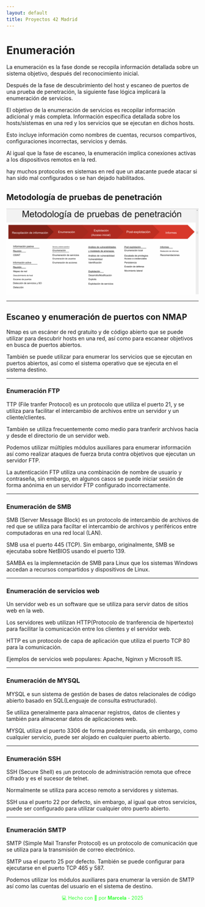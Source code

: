 ```yaml
---
layout: default
title: Proyectos 42 Madrid
---
```


# Enumeración

La enumeración es la fase donde se recopila información detallada sobre un sistema objetivo, después del reconocimiento inicial. 

Después de la fase de descubrimiento del host y escaneo de puertos de una prueba de penetración, la siguiente fase lógica implicará la enumeración de servicios.

El objetivo de la enumeración de servicios es recopilar información adicional y más completa. Información específica detallada sobre los hosts/sistemas en una red y los servicios que se ejecutan en dichos hosts.

Esto incluye información como nombres de cuentas, recursos compartivos, configuraciones incorrectas, servicios y demás.

Al igual que la fase de escaneo, la enumeración implica conexiones activas a los dispositivos remotos en la red.

hay muchos protocolos en sistemas en red que un atacante puede atacar si han sido mal configurados o se han dejado habilitados. 

## Metodología de pruebas de penetración

![metodologia](../assets/img/metologia_pruebas.png)

---

## Escaneo y enumeración de puertos con NMAP


Nmap es un escáner de red gratuito y de código abierto que se puede utilizar para descubrir hosts en una red, así como para escanear objetivos en busca de puertos abiertos.

También se puede utilizar para enumerar los servicios que se ejecutan en puertos abiertos, así como el sistema operativo que se ejecuta en el sistema destino.

---

### Enumeración FTP

TTP (File tranfer Protocol) es un protocolo que utiliza el puerto 21, y se utiliza para facilitar el intercambio de archivos entre un servidor y un cliente/clientes.

También se utiliza frecuentemente como medio para tranferir archivos hacia y desde el directorio de un servidor web.

Podemos utilizar múltiples módulos auxiliares para enumerar información así como realizar ataques de fuerza bruta contra objetivos que ejecutan un servidor FTP.

La autenticación FTP utiliza una combinación de nombre de usuario y contraseña, sin embargo, en algunos casos se puede iniciar sesión de forma anónima en un servidor FTP configurado incorrectamente.

---

### Enumeración de SMB

SMB (Server Message Block) es un protocolo de intercambio de archivos de red que se utiliza para faciltar el intercambio de archivos y periféricos entre computadoras en una red local (LAN).

SMB usa el puerto 445 (TCP). Sin embargo, originalmente, SMB se ejecutaba sobre NetBIOS usando el puerto 139.

SAMBA es la implemnetación de SMB para Linux que los sistemas Windows accedan a recursos compartidos y dispositivos de Linux.

---

### Enumeración de servicios web

Un servidor web es un software que se utiliza para servir datos de sitios web en la web.

Los servidores web utilizan HTTP(Protocolo de tranferencia de hipertexto) para facilitar la comunicación entre los clientes y el servidor web.

HTTP es un protocolo de capa de aplicación que utiliza el puerto TCP 80 para la comunicación.

Ejemplos de servicios web populares: Apache, Nginxn y Microsoft IIS.

---


### Enumeración de MYSQL

MYSQL e sun sistema de gestión de bases de datos relacionales de código abierto basado en SQL(Lenguaje de consulta estructurado).

Se utiliza generalmente para almacenar registros, datos de clientes y también para almacenar datos de aplicaciones web.

MYSQL utiliza el puerto 3306 de forma predeterminada, sin embargo, como cualquier servicio, puede ser alojado en cualquier puerto abierto.

---

### Enumeración SSH

SSH (Secure Shell) es ¡un protocolo de administración remota que ofrece cifrado y es el sucesor de telnet.

Normalmente se utiliza para acceso remoto a servidores y sistemas.

SSH usa el puerto 22 por defecto, sin embargo, al igual que otros servicios, puede ser configurado para utilizar cualquier otro puerto abierto.

---

### Enumeración SMTP

SMTP (Simple Mail Transfer Protocol) es un protocolo de comunicación que se utiliza para la transmisión de correo electrónico.

SMTP usa el puerto 25 por defecto. También se puede configurar para ejecutarse en el puerto TCP 465 y 587.

Podemos utilizar los módulos auxiliares para enumerar la versión de SMTP así como las cuentas del usuario en el sistema de destino.









<div style="text-align:center; font-size: 0.9em; margint-top: 40px; color: #33ff33;">
    💻 Hecho con 💚 por <strong>Marcela</strong> - 2025
</div>
